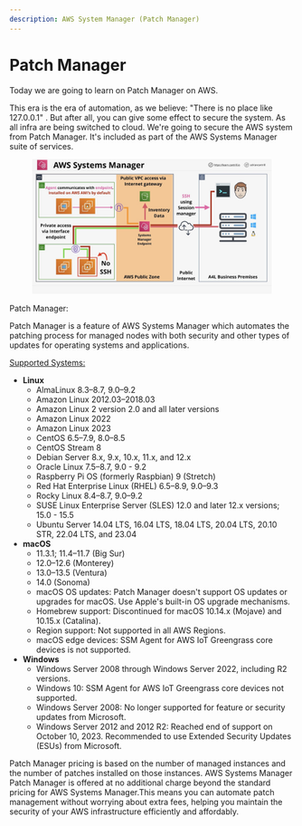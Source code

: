 ```yaml
---
description: AWS System Manager (Patch Manager)
---
```


# Patch Manager

Today we are going to learn on  Patch Manager on AWS.

This era is the era of automation, as we believe: "There is no place like 127.0.0.1" . But after all, you can give some effect to secure the system. As all infra are being switched to cloud. We're going to secure the AWS system from Patch Manager. It's included as part of the AWS Systems Manager suite of services.

<figure><img src="../.gitbook/assets/image (1) (1) (1) (1).png" alt=""><figcaption></figcaption></figure>

Patch Manager:&#x20;

Patch Manager is a feature of AWS Systems Manager which automates the patching process for managed nodes with both security and other types of updates for operating systems and applications.

[Supported Systems: ](https://docs.aws.amazon.com/systems-manager/latest/userguide/patch-manager-prerequisites.html)

* **Linux**
  * AlmaLinux 8.3–8.7, 9.0–9.2
  * Amazon Linux 2012.03–2018.03
  * Amazon Linux 2 version 2.0 and all later versions
  * Amazon Linux 2022
  * Amazon Linux 2023
  * CentOS 6.5–7.9, 8.0–8.5
  * CentOS Stream 8
  * Debian Server 8.x, 9.x, 10.x, 11.x, and 12.x
  * Oracle Linux 7.5–8.7, 9.0 - 9.2
  * Raspberry Pi OS (formerly Raspbian) 9 (Stretch)
  * Red Hat Enterprise Linux (RHEL) 6.5–8.9, 9.0–9.3
  * Rocky Linux 8.4–8.7, 9.0–9.2
  * SUSE Linux Enterprise Server (SLES) 12.0 and later 12.x versions; 15.0 - 15.5
  * Ubuntu Server 14.04 LTS, 16.04 LTS, 18.04 LTS, 20.04 LTS, 20.10 STR, 22.04 LTS, and 23.04
* **macOS**
  * 11.3.1; 11.4–11.7 (Big Sur)
  * 12.0–12.6 (Monterey)
  * 13.0–13.5 (Ventura)
  * 14.0 (Sonoma)
  * macOS OS updates: Patch Manager doesn't support OS updates or upgrades for macOS. Use Apple's built-in OS upgrade mechanisms.
  * Homebrew support: Discontinued for macOS 10.14.x (Mojave) and 10.15.x (Catalina).
  * Region support: Not supported in all AWS Regions.
  * macOS edge devices: SSM Agent for AWS IoT Greengrass core devices is not supported.
* **Windows**
  * Windows Server 2008 through Windows Server 2022, including R2 versions.
  * Windows 10: SSM Agent for AWS IoT Greengrass core devices not supported.
  * Windows Server 2008: No longer supported for feature or security updates from Microsoft.
  * Windows Server 2012 and 2012 R2: Reached end of support on October 10, 2023. Recommended to use Extended Security Updates (ESUs) from Microsoft.

Patch Manager pricing is based on the number of managed instances and the number of patches installed on those instances. AWS Systems Manager Patch Manager is offered at no additional charge beyond the standard pricing for AWS Systems Manager.This means you can automate patch management without worrying about extra fees, helping you maintain the security of your AWS infrastructure efficiently and affordably.

